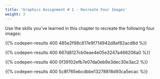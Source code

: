 ```yaml
---
title: 'Graphics Assignment # 1 - Recreate Four Images'
weight: 3
---
```

Use the skills you've learned in this chapter to recreate the following four images:

{{% codepen-results 400 485e2f98c817e9f714942d8af82acd8d %}}

{{% codepen-results 400 667d8127cb0eae4e05e3247a466206a0 %}}

{{% codepen-results 400 0f39102efb7e07da0eb9e3dec30e3ac2 %}}

{{% codepen-results 400 5c8f765ebcdbbe13278818d93ca5ecac %}}
